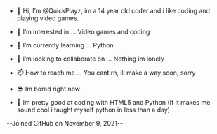 - 👋 Hi, I’m @QuickPlayz, im a 14 year old coder and i like coding and playing video games. 

- 👀 I’m interested in ... Video games and coding
- 🌱 I’m currently learning ... Python
- 💞️ I’m looking to collaborate on ... Nothing im lonely
- 📫 How to reach me ... You cant rn, ill make a way soon, sorry
- 😎 Im bored right now
- 🤖 Im pretty good at coding with HTML5 and Python (If it makes me sound cool i taught myself python in less than a day)

--Joined GitHub
on November 9, 2021--
<!---
QuickPlayz/QuickPlayz is a ✨ special ✨ repository because its `README.md` (this file) appears on your GitHub profile.
You can click the Preview link to take a look at your changes.
--->
